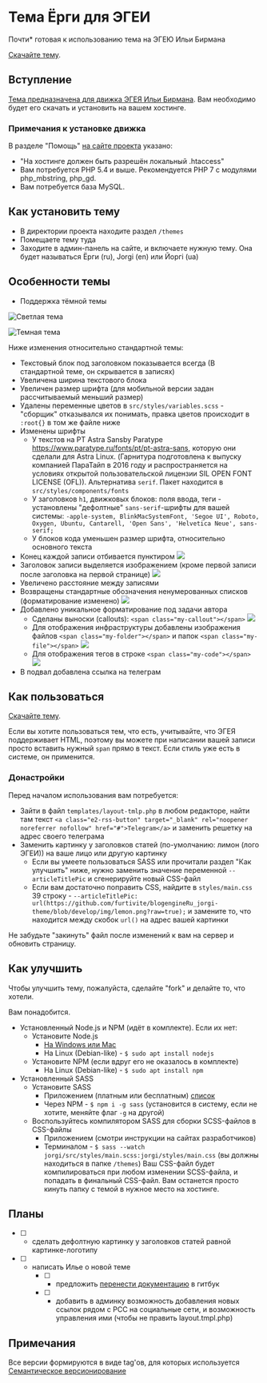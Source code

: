 # Тема Ёрги для ЭГЕИ
Почти* готовая к использованию тема на ЭГЕЮ Ильи Бирмана

[Скачайте тему](https://github.com/furtivite/blogengineRu_jorgi-theme/releases).

## Вступление
[Тема предназначена для движка ЭГЕЯ Ильи Бирмана](https://blogengine.ru/). Вам необходимо будет его скачать и установить на вашем хостинге.

### Примечания к установке движка
В разделе "Помощь" [на сайте проекта](https://blogengine.ru/help/) указано:
- "На хостинге должен быть разрешён локальный .htaccess"
- Вам потребуется PHP 5.4 и выше. Рекомендуется PHP 7 с модулями php_mbstring, php_gd.
- Вам потребуется база MySQL.

## Как установить тему
- В директории проекта находите раздел `/themes`
- Помещаете тему туда
- Заходите в админ-панель на сайте, и включаете нужную тему. Она будет называться Ёрги (ru), Jorgi (en) или Йоргi (ua)

## Особенности темы
- Поддержка тёмной темы

![Светлая тема](https://raw.githubusercontent.com/furtivite/blogengineRu_jorgi-theme/develop/img/2020-08-03_01-11-11.png?token=AL77WWR7ZNVQAVFZUSC4JKC7GB3TG)

![Темная тема](https://raw.githubusercontent.com/furtivite/blogengineRu_jorgi-theme/develop/img/2020-08-03_01-10-42.png?token=AL77WWRYDXIYZPXOGXQAFI27GB26U)

Ниже изменения относительно стандартной темы:

- Текстовый блок под заголовком показывается всегда (В стандартной теме, он скрывается в записях)
- Увеличена ширина текстового блока
- Увеличен размер шрифта (для мобильной версии задан рассчитываемый меньший размер)
- Удалены переменные цветов в `src/styles/variables.scss` - "сборщик" отказывался их понимать, правка цветов происходит в `:root{}` в том же файле ниже
- Изменены шрифты
    - У текстов на PT Astra Sansby Paratype https://www.paratype.ru/fonts/pt/pt-astra-sans, которую они сделали для Astra Linux. (Гарнитура подготовлена к выпуску компанией ПараТайп в 2016 году и распространяется на условиях открытой пользовательской лицензии SIL OPEN FONT LICENSE (OFL)). Альтернатива `serif`. Пакет находится в `src/styles/components/fonts`
    - У заголовков `h1`, движковых блоков: поля ввода, теги - установлены "дефолтные" `sans-serif`-шрифты для вашей системы: `-apple-system, BlinkMacSystemFont, 'Segoe UI', Roboto, Oxygen, Ubuntu, Cantarell, 'Open Sans', 'Helvetica Neue', sans-serif;`
    - У блоков кода уменьшен размер шрифта, относительно основного текста
- Конец каждой записи отбивается пунктиром
    ![](https://github.com/furtivite/blogengineRu_jorgi-theme/blob/develop/img/2020-08-03_01-12-54.png?raw=true)
- Заголовок записи выделяется изображением (кроме первой записи после заголовка на первой странице)
    ![](https://github.com/furtivite/blogengineRu_jorgi-theme/blob/develop/img/2020-08-03_01-12-38.png?raw=true)
- Увеличено расстояние между записями
- Возвращены стандартные обозначения ненумерованных списков (форматирование изменено)
    ![](https://github.com/furtivite/blogengineRu_jorgi-theme/blob/develop/img/2020-08-03_01-12-16.png?raw=true)
- Добавлено уникальное форматирование под задачи автора
    - Сделаны выноски (callouts): `<span class="my-callout"></span>`
    ![](https://github.com/furtivite/blogengineRu_jorgi-theme/blob/develop/img/2020-08-03_01-11-45.png?raw=true)
    - Для отображения инфраструктуры добавлены изображения файлов `<span class="my-folder"></span>` и папок `<span class="my-file"></span>`
    ![](https://github.com/furtivite/blogengineRu_jorgi-theme/blob/develop/img/2020-08-03_01-13-04.png?raw=true)
    - Для отображения тегов в строке `<span class="my-code"></span>`
    ![](https://github.com/furtivite/blogengineRu_jorgi-theme/blob/develop/img/2020-08-03_01-13-30.png?raw=true)
- В подвал добавлена ссылка на телеграм

## Как пользоваться
[Скачайте тему](https://github.com/furtivite/blogengineRu_jorgi-theme/releases).

Если вы хотите пользоваться тем, что есть, учитывайте, что ЭГЕЯ поддерживает HTML, поэтому вы можете при написании вашей записи просто вставить нужный `span` прямо в текст. Если стиль уже есть в системе, он применится.

### Донастройки
Перед началом использования вам потребуется:

- Зайти в файл `templates/layout-tmlp.php` в любом редакторе, найти там текст `<a class="e2-rss-button" target="_blank" rel="noopener noreferrer nofollow" href="#">Telegram</a>` и заменить решетку на адрес своего телеграма
- Заменить картинку у заголовков статей (по-умолчанию: лимон (лого ЭГЕИ)) на ваше лицо или другую картинку
    - Если вы умеете пользоваться SASS или прочитали раздел "Как улучшить" ниже, нужно заменить значение переменной `--articleTitlePic` и сгенерируйте новый CSS-файл
    - Если вам достаточно поправить CSS, найдите в `styles/main.css` 39 строку - `--articleTitlePic: url(https://github.com/furtivite/blogengineRu_jorgi-theme/blob/develop/img/lemon.png?raw=true);` и замените то, что находится между скобок `url()` на адрес вашей картинки

Не забудьте "закинуть" файл после изменений к вам на сервер и обновить страницу.

## Как улучшить
Чтобы улучшить тему, пожалуйста, сделайте "fork" и делайте то, что хотели.

Вам понадобится.

- Установленный Node.js и NPM (идёт в комплекте). Если их нет:
    - Установите Node.js
        - [На Windows или Mac](https://nodejs.org/ru/)
        - На Linux (Debian-like) - `$ sudo apt install nodejs`
    - Установите NPM (если вдруг его не оказалось в комплекте)
        - На Linux (Debian-like) - `$ sudo apt install npm`
- Установленный SASS
    - Установите SASS
        - Приложением (платным или бесплатным) [список](https://sass-scss.ru/install/)
        - Через NPM - `$ npm i -g sass` (установится в систему, если не хотите, меняйте флаг `-g` на другой)
    - Воспользуйтесь компилятором SASS для сборки SCSS-файлов в CSS-файлы
        - Приложением (смотри инструкции на сайтах разработчиков)
        - Терминалом - `$ sass --watch jorgi/src/styles/main.scss:jorgi/styles/main.css` (вы должны находиться в папке `/themes`)
        Ваш CSS-файл будет компилироваться при любом изменении SCSS-файла, и попадать в финальный CSS-файл. Вам останется просто кинуть папку с темой в нужное место на хостинге.

## Планы
- [ ] - сделать дефолтную картинку у заголовков статей равной картинке-логотипу
- [ ] - написать Илье о новой теме
    - [ ] - предложить [перенести документацию](https://blogengine.ru/help/)  в гитбук
    - [ ] - добавить в админку возможность добавления новых ссылок рядом с РСС на социальные сети, и возможность управления ими (чтобы не править layout.tmpl.php)

## Примечания
Все версии формируются в виде tag'ов, для которых используется [Семантическое версионирование](https://semver.org/lang/ru/)
